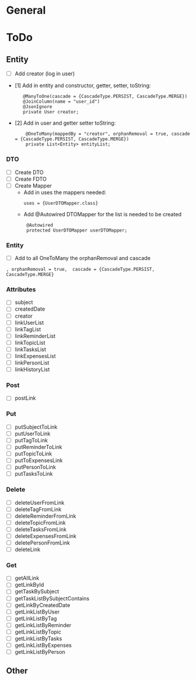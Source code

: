 # General

# ToDo

## Entity

- [ ] Add creator (log in user)
- [1] Add in entity and constructor, getter, setter, toString:
   ```
      @ManyToOne(cascade = {CascadeType.PERSIST, CascadeType.MERGE})
      @JoinColumn(name = "user_id")
      @JsonIgnore
      private User creator;
  ```
- [2] Add in user and getter setter toString:
  ```
      @OneToMany(mappedBy = "creator", orphanRemoval = true, cascade = {CascadeType.PERSIST, CascadeType.MERGE})
      private List<Entity> entityList;
  ```

### DTO

- [ ] Create DTO
- [ ] Create FDTO
- [ ] Create Mapper
    - Add in uses the mappers needed:
      ```
      uses = {UserDTOMapper.class}
      ```
    - Add @Autowired DTOMapper for the list is needed to be created
      ```
       @Autowired
       protected UserDTOMapper userDTOMapper;
      ```

### Entity

- [ ] Add to all OneToMany the orphanRemoval and cascade

```
, orphanRemoval = true,  cascade = {CascadeType.PERSIST, CascadeType.MERGE}
```

### Attributes

- [ ] subject
- [ ] createdDate
- [ ] creator
- [ ] linkUserList
- [ ] linkTagList
- [ ] linkReminderList
- [ ] linkTopicList
- [ ] linkTasksList
- [ ] linkExpensesList
- [ ] linkPersonList
- [ ] linkHistoryList

### Post

- [ ] postLink

### Put

- [ ] putSubjectToLink
- [ ] putUserToLink
- [ ] putTagToLink
- [ ] putReminderToLink
- [ ] putTopicToLink
- [ ] putToExpensesLink
- [ ] putPersonToLink
- [ ] putTasksToLink

### Delete

- [ ] deleteUserFromLink
- [ ] deleteTagFromLink
- [ ] deleteReminderFromLink
- [ ] deleteTopicFromLink
- [ ] deleteTasksFromLink
- [ ] deleteExpensesFromLink
- [ ] deletePersonFromLink
- [ ] deleteLink

### Get

- [ ] getAllLink
- [ ] getLinkById
- [ ] getTaskBySubject
- [ ] getTaskListBySubjectContains
- [ ] getLinkByCreatedDate
- [ ] getLinkListByUser
- [ ] getLinkListByTag
- [ ] getLinkListByReminder
- [ ] getLinkListByTopic
- [ ] getLinkListByTasks
- [ ] getLinkListByExpenses
- [ ] getLinkListByPerson

## Other
